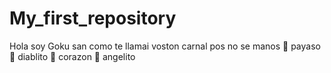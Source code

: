 # My_first_repository
Hola soy Goku san como te llamai voston carnal
pos no se manos
🤡 payaso
👿 diablito
💜 corazon
👼 angelito